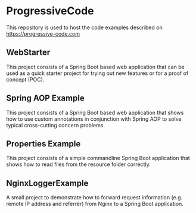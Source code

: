 # ProgressiveCode

This repository is used to host the code examples described on https://progressive-code.com 

## WebStarter

This project consists of a Spring Boot based web application that can be used as a quick starter project for trying out new features or for a proof of concept (POC).

## Spring AOP Example
This project consists of a Spring Boot based web application that shows how to use custom annotations in conjunction with Spring AOP to solve typical cross-cutting concern problems.

## Properties Example
This project consists of a simple commandline Spring Boot application that shows how to read files from the resource folder correctly.

## NginxLoggerExample

A small project to demonstrate how to forward request information (e.g. remote IP address and referrer) from Nginx to a Spring Boot application.
